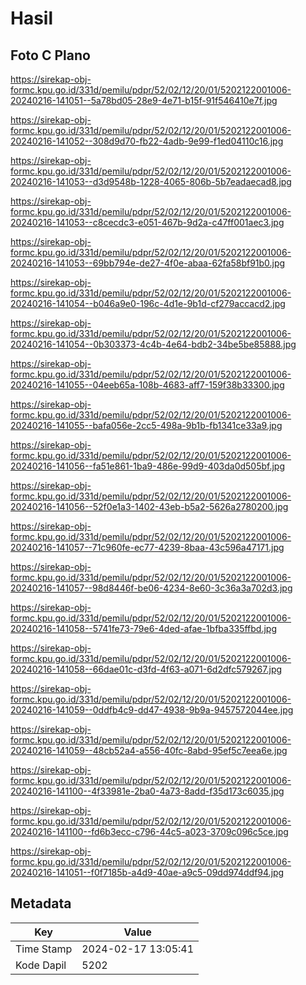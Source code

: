 # Hasil

## Foto C Plano

https://sirekap-obj-formc.kpu.go.id/331d/pemilu/pdpr/52/02/12/20/01/5202122001006-20240216-141051--5a78bd05-28e9-4e71-b15f-91f546410e7f.jpg

https://sirekap-obj-formc.kpu.go.id/331d/pemilu/pdpr/52/02/12/20/01/5202122001006-20240216-141052--308d9d70-fb22-4adb-9e99-f1ed04110c16.jpg

https://sirekap-obj-formc.kpu.go.id/331d/pemilu/pdpr/52/02/12/20/01/5202122001006-20240216-141053--d3d9548b-1228-4065-806b-5b7eadaecad8.jpg

https://sirekap-obj-formc.kpu.go.id/331d/pemilu/pdpr/52/02/12/20/01/5202122001006-20240216-141053--c8cecdc3-e051-467b-9d2a-c47ff001aec3.jpg

https://sirekap-obj-formc.kpu.go.id/331d/pemilu/pdpr/52/02/12/20/01/5202122001006-20240216-141053--69bb794e-de27-4f0e-abaa-62fa58bf91b0.jpg

https://sirekap-obj-formc.kpu.go.id/331d/pemilu/pdpr/52/02/12/20/01/5202122001006-20240216-141054--b046a9e0-196c-4d1e-9b1d-cf279accacd2.jpg

https://sirekap-obj-formc.kpu.go.id/331d/pemilu/pdpr/52/02/12/20/01/5202122001006-20240216-141054--0b303373-4c4b-4e64-bdb2-34be5be85888.jpg

https://sirekap-obj-formc.kpu.go.id/331d/pemilu/pdpr/52/02/12/20/01/5202122001006-20240216-141055--04eeb65a-108b-4683-aff7-159f38b33300.jpg

https://sirekap-obj-formc.kpu.go.id/331d/pemilu/pdpr/52/02/12/20/01/5202122001006-20240216-141055--bafa056e-2cc5-498a-9b1b-fb1341ce33a9.jpg

https://sirekap-obj-formc.kpu.go.id/331d/pemilu/pdpr/52/02/12/20/01/5202122001006-20240216-141056--fa51e861-1ba9-486e-99d9-403da0d505bf.jpg

https://sirekap-obj-formc.kpu.go.id/331d/pemilu/pdpr/52/02/12/20/01/5202122001006-20240216-141056--52f0e1a3-1402-43eb-b5a2-5626a2780200.jpg

https://sirekap-obj-formc.kpu.go.id/331d/pemilu/pdpr/52/02/12/20/01/5202122001006-20240216-141057--71c960fe-ec77-4239-8baa-43c596a47171.jpg

https://sirekap-obj-formc.kpu.go.id/331d/pemilu/pdpr/52/02/12/20/01/5202122001006-20240216-141057--98d8446f-be06-4234-8e60-3c36a3a702d3.jpg

https://sirekap-obj-formc.kpu.go.id/331d/pemilu/pdpr/52/02/12/20/01/5202122001006-20240216-141058--5741fe73-79e6-4ded-afae-1bfba335ffbd.jpg

https://sirekap-obj-formc.kpu.go.id/331d/pemilu/pdpr/52/02/12/20/01/5202122001006-20240216-141058--66dae01c-d3fd-4f63-a071-6d2dfc579267.jpg

https://sirekap-obj-formc.kpu.go.id/331d/pemilu/pdpr/52/02/12/20/01/5202122001006-20240216-141059--0ddfb4c9-dd47-4938-9b9a-9457572044ee.jpg

https://sirekap-obj-formc.kpu.go.id/331d/pemilu/pdpr/52/02/12/20/01/5202122001006-20240216-141059--48cb52a4-a556-40fc-8abd-95ef5c7eea6e.jpg

https://sirekap-obj-formc.kpu.go.id/331d/pemilu/pdpr/52/02/12/20/01/5202122001006-20240216-141100--4f33981e-2ba0-4a73-8add-f35d173c6035.jpg

https://sirekap-obj-formc.kpu.go.id/331d/pemilu/pdpr/52/02/12/20/01/5202122001006-20240216-141100--fd6b3ecc-c796-44c5-a023-3709c096c5ce.jpg

https://sirekap-obj-formc.kpu.go.id/331d/pemilu/pdpr/52/02/12/20/01/5202122001006-20240216-141051--f0f7185b-a4d9-40ae-a9c5-09dd974ddf94.jpg


## Metadata

| Key        | Value               |
| ---------- | ------------------- |
| Time Stamp | 2024-02-17 13:05:41 |
| Kode Dapil | 5202                |



